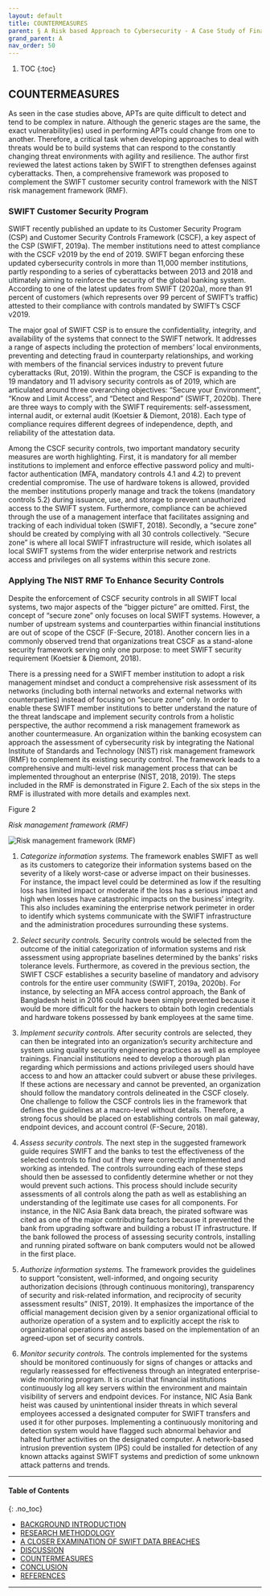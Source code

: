 ```yaml
---
layout: default
title: COUNTERMEASURES 
parent: § A Risk based Approach to Cybersecurity - A Case Study of Financial Messaging Networks Data Breaches 
grand_parent: A
nav_order: 50 
---
```

<style>
.dont-break-out {
  /* These are technically the same, but use both */
  overflow-wrap: break-word;
  word-wrap: break-word;

     -ms-word-break: break-all;
  /* This is the dangerous one in WebKit, as it breaks things wherever */
  word-break: break-all;
  /* Instead use this non-standard one: */
  word-break: break-word;
}

.youtube-container {
    position: relative;
    width: 100%;
    height: 0;
    padding-bottom: 56.25%;
}
.youtube-video {
    position: absolute;
    top: 0;
    left: 0;
    width: 100%;
    height: 100%;
}

</style>

<div class="dont-break-out" markdown="1">

1. TOC
{:toc}

## COUNTERMEASURES
As seen in the case studies above, APTs are quite difficult to detect and tend to be complex in nature. Although the generic stages are the same, the exact vulnerability(ies) used in performing APTs could change from one to another. Therefore, a critical task when developing approaches to deal with threats would be to build systems that can respond to the constantly changing threat environments with agility and resilience. The author first reviewed the latest actions taken by SWIFT to strengthen defenses against cyberattacks. Then, a comprehensive framework was proposed to complement the SWIFT customer security control framework with the NIST risk management framework (RMF).

### SWIFT Customer Security Program
SWIFT recently published an update to its Customer Security Program (CSP) and Customer Security Controls Framework (CSCF), a key aspect of the CSP (SWIFT, 2019a). The member institutions need to attest compliance with the CSCF v2019 by the end of 2019. SWIFT began enforcing these updated cybersecurity controls in more than 11,000 member institutions, partly responding to a series of cyberattacks between 2013 and 2018 and ultimately aiming to reinforce the security of the global banking system. According to one of the latest updates from SWIFT (2020a), more than 91 percent of customers (which represents over 99 percent of SWIFT’s traffic) attested to their compliance with controls mandated by SWIFT’s CSCF v2019.

The major goal of SWIFT CSP is to ensure the confidentiality, integrity, and availability of the systems that connect to the SWIFT network. It addresses a range of aspects including the protection of members’ local environments, preventing and detecting fraud in counterparty relationships, and working with members of the financial services industry to prevent future cyberattacks (Rut, 2019). Within the program, the CSCF is expanding to the 19 mandatory and 11 advisory security controls as of 2019, which are articulated around three overarching objectives: “Secure your Environment”, “Know and Limit Access”, and “Detect and Respond” (SWIFT, 2020b). There are three ways to comply with the SWIFT requirements: self-assessment, internal audit, or external audit (Koetsier & Diemont, 2018). Each type of compliance requires different degrees of independence, depth, and reliability of the attestation data.

Among the CSCF security controls, two important mandatory security measures are worth highlighting. First, it is mandatory for all member institutions to implement and enforce effective password policy and multi-factor authentication (MFA, mandatory controls 4.1 and 4.2) to prevent credential compromise. The use of hardware tokens is allowed, provided the member institutions properly manage and track the tokens (mandatory controls 5.2) during issuance, use, and storage to prevent unauthorized access to the SWIFT system. Furthermore, compliance can be achieved through the use of a management interface that facilitates assigning and tracking of each individual token (SWIFT, 2018). Secondly, a “secure zone” should be created by complying with all 30 controls collectively. “Secure zone” is where all local SWIFT infrastructure will reside, which isolates all local SWIFT systems from the wider enterprise network and restricts access and privileges on all systems within this secure zone.

### Applying The NIST RMF To Enhance Security Controls
Despite the enforcement of CSCF security controls in all SWIFT local systems, two major aspects of the “bigger picture” are omitted. First, the concept of “secure zone” only focuses on local SWIFT systems. However, a number of upstream systems and counterparties within financial institutions are out of scope of the CSCF (F-Secure, 2018). Another concern lies in a commonly observed trend that organizations treat CSCF as a stand-alone security framework serving only one purpose: to meet SWIFT security requirement (Koetsier & Diemont, 2018).

There is a pressing need for a SWIFT member institution to adopt a risk management mindset and conduct a comprehensive risk assessment of its networks (including both internal networks and external networks with counterparties) instead of focusing on “secure zone” only. In order to enable these SWIFT member institutions to better understand the nature of the threat landscape and implement security controls from a holistic perspective, the author recommend a risk management framework as another countermeasure. An organization within the banking ecosystem can approach the assessment of cybersecurity risk by integrating the National Institute of Standards and Technology (NIST) risk management framework (RMF) to complement its existing security control. The framework leads to a comprehensive and multi-level risk management process that can be implemented throughout an enterprise (NIST, 2018, 2019). The steps included in the RMF is demonstrated in Figure 2. Each of the six steps in the RMF is illustrated with more details and examples next.

Figure 2

*Risk management framework (RMF)*

![Risk management framework (RMF)](https://statics.bsafes.com/images/papers/A-Risk-based-Approach-to-Cybersecurity-ACase-Study-of-Financial-Messaging-Networks-Data-Breaches-fig-2.png)

1. *Categorize information systems.* The framework enables SWIFT as well as its customers to categorize their information systems based on the severity of a likely worst-case or adverse impact on their businesses. For instance, the impact level could be determined as low if the resulting loss has limited impact or moderate if the loss has a serious impact and high when losses have catastrophic impacts on the business’ integrity. This also includes examining the enterprise network perimeter in order to identify which systems communicate with the SWIFT infrastructure and the administration procedures surrounding these systems. 

2. *Select security controls.* Security controls would be selected from the outcome of the initial categorization of information systems and risk assessment using appropriate baselines determined by the banks’ risks tolerance levels. Furthermore, as covered in the previous section, the SWIFT CSCF establishes a security baseline of mandatory and advisory controls for the entire user community (SWIFT, 2019a, 2020b). For instance, by selecting an MFA access control approach, the Bank of Bangladesh heist in 2016 could have been simply prevented because it would be more difficult for the hackers to obtain both login credentials and hardware tokens possessed by bank employees at the same time.

3. *Implement security controls.* After security controls are selected, they can then be integrated into an organization’s security architecture and system using quality security engineering practices as well as employee trainings. Financial institutions need to develop a thorough plan regarding which permissions and actions privileged users should have access to and how an attacker could subvert or abuse these privileges. If these actions are necessary and cannot be prevented, an organization should follow the mandatory controls delineated in the CSCF closely. One challenge to follow the CSCF controls lies in the framework that defines the guidelines at a macro-level without details. Therefore, a strong focus should be placed on establishing controls on mail gateway, endpoint devices, and account control (F-Secure, 2018).

4. *Assess security controls.* The next step in the suggested framework guide requires SWIFT and the banks to test the effectiveness of the selected controls to find out if they were correctly implemented and working as intended. The controls surrounding each of these steps should then be assessed to confidently determine whether or not they would prevent such actions. This process should include security assessments of all controls along the path as well as establishing an understanding of the legitimate use cases for all components. For instance, in the NIC Asia Bank data breach, the pirated software was cited as one of the major contributing factors because it prevented the bank from upgrading software and building a robust IT infrastructure. If the bank followed the process of assessing security controls, installing and running pirated software on bank computers would not be allowed in the first place.

5. *Authorize information systems.* The framework provides the guidelines to support “consistent, well-informed, and ongoing security authorization decisions (through continuous monitoring), transparency of security and risk-related information, and reciprocity of security assessment results” (NIST, 2019). It emphasizes the importance of the official management decision given by a senior organizational official to authorize operation of a system and to explicitly accept the risk to organizational operations and assets based on the implementation of an agreed-upon set of security controls. 

6. *Monitor security controls.* The controls implemented for the systems should be monitored continuously for signs of changes or attacks and regularly reassessed for effectiveness through an integrated enterprise-wide monitoring program. It is crucial that financial institutions continuously log all key servers within the environment and maintain visibility of servers and endpoint devices. For instance, NIC Asia Bank heist was caused by unintentional insider threats in which several employees accessed a designated computer for SWIFT transfers and used it for other purposes. Implementing a continuously monitoring and detection system would have flagged such abnormal behavior and halted further activities on the designated computer. A network-based intrusion prevention system (IPS) could be installed for detection of any known attacks against SWIFT systems and prediction of some unknown attack patterns and trends.

***

#### Table of Contents
{: .no_toc}

<ul><li> <a href="/docs/A/A-Risk-based-Approach-to-Cybersecurity-ACase-Study-of-Financial-Messaging-Networks-Data-Breaches-1/">
BACKGROUND INTRODUCTION</a></li><li> <a href="/docs/A/A-Risk-based-Approach-to-Cybersecurity-ACase-Study-of-Financial-Messaging-Networks-Data-Breaches-2/">
RESEARCH METHODOLOGY</a></li><li> <a href="/docs/A/A-Risk-based-Approach-to-Cybersecurity-ACase-Study-of-Financial-Messaging-Networks-Data-Breaches-3/">
A CLOSER EXAMINATION OF SWIFT DATA BREACHES</a></li><li> <a href="/docs/A/A-Risk-based-Approach-to-Cybersecurity-ACase-Study-of-Financial-Messaging-Networks-Data-Breaches-4/">
DISCUSSION</a></li><li> <a href="/docs/A/A-Risk-based-Approach-to-Cybersecurity-ACase-Study-of-Financial-Messaging-Networks-Data-Breaches-5/">
COUNTERMEASURES</a></li><li> <a href="/docs/A/A-Risk-based-Approach-to-Cybersecurity-ACase-Study-of-Financial-Messaging-Networks-Data-Breaches-6/">
CONCLUSION</a></li><li> <a href="/docs/A/A-Risk-based-Approach-to-Cybersecurity-ACase-Study-of-Financial-Messaging-Networks-Data-Breaches-7/">
REFERENCES</a></li></ul>

***

</div>
